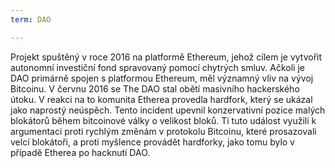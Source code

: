 ```yaml
---
term: DAO

---
```

Projekt spuštěný v roce 2016 na platformě Ethereum, jehož cílem je vytvořit autonomní investiční fond spravovaný pomocí chytrých smluv. Ačkoli je DAO primárně spojen s platformou Ethereum, měl významný vliv na vývoj Bitcoinu. V červnu 2016 se The DAO stal obětí masivního hackerského útoku. V reakci na to komunita Etherea provedla hardfork, který se ukázal jako naprostý neúspěch. Tento incident upevnil konzervativní pozice malých blokátorů během bitcoinové války o velikost bloků. Ti tuto událost využili k argumentaci proti rychlým změnám v protokolu Bitcoinu, které prosazovali velcí blokátoři, a proti myšlence provádět hardforky, jako tomu bylo v případě Etherea po hacknutí DAO.